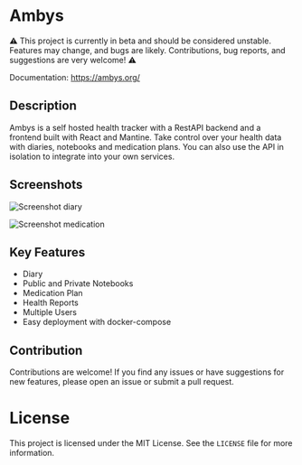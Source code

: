 # Ambys

⚠️ This project is currently in beta and should be considered unstable. Features may change, and bugs are likely.
Contributions, bug reports, and suggestions are very welcome! ⚠️

Documentation: https://ambys.org/

## Description

Ambys is a self hosted health tracker with a RestAPI backend and a frontend built with React and Mantine. Take control over your health data with diaries, notebooks and medication plans. You can also use the API in isolation to integrate into your own services.

## Screenshots

![Screenshot diary](https://github.com/user-attachments/assets/3772013f-9d11-43a5-89d6-cb7f40309392)

![Screenshot medication](https://github.com/user-attachments/assets/0d06708f-aba0-4d8c-99da-92523d35b2e4)

## Key Features

- Diary
- Public and Private Notebooks
- Medication Plan
- Health Reports
- Multiple Users
- Easy deployment with docker-compose

## Contribution

Contributions are welcome! If you find any issues or have suggestions for new features, please open an issue or submit a pull request.

# License

This project is licensed under the MIT License. See the `LICENSE` file for more information.

